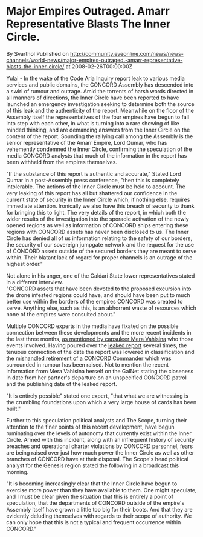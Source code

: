 # Major Empires Outraged. Amarr Representative Blasts The Inner Circle.
By Svarthol
Published on http://community.eveonline.com/news/news-channels/world-news/major-empires-outraged.-amarr-representative-blasts-the-inner-circle/ at 2008-02-26T00:00:00Z

Yulai - In the wake of the Code Aria Inquiry report leak to various media services and public domains, the CONCORD Assembly has descended into a swirl of rumour and outrage. Amid the torrents of harsh words directed in all manners of directions, the Inner Circle have been reported to have launched an emergency investigation seeking to determine both the source of this leak and the authenticity of the report. Meanwhile on the floor of the Assembly itself the representatives of the four empires have begun to fall into step with each other, in what is turning into a rare showing of like minded thinking, and are demanding answers from the Inner Circle on the content of the report. Sounding the rallying call among the Assembly is the senior representative of the Amarr Empire, Lord Qumar, who has vehemently condemned the Inner Circle, confirming the speculation of the media CONCORD analysts that much of the information in the report has been withheld from the empires themselves.

"If the substance of this report is authentic and accurate," Stated Lord Qumar in a post-Assembly press conference, "then this is completely intolerable. The actions of the Inner Circle must be held to account. The very leaking of this report has all but shattered our confidence in the current state of security in the Inner Circle which, if nothing else, requires immediate attention. Ironically we also have this breach of security to thank for bringing this to light. The very details of the report, in which both the wider results of the investigation into the sporadic activation of the newly opened regions as well as information of CONCORD ships entering these regions with CONCORD assets has never been disclosed to us. The Inner Circle has denied all of us information relating to the safety of our borders, the security of our sovereign jumpgate network and the request for the use of CONCORD assets outside of the secured borders they are meant to serve within. Their blatant lack of regard for proper channels is an outrage of the highest order."

Not alone in his anger, one of the Caldari State lower representatives stated in a different interview.  
 "CONCORD assets that have been devoted to the proposed excursion into the drone infested regions could have, and should have been put to much better use within the borders of the empires CONCORD was created to serve. Anything else, such as this, is an abhorrent waste of resources which none of the empires were consulted about."

Multiple CONCORD experts in the media have fixated on the possible connection between these developments and the more recent incidents in the last three months, [as mentioned by capsuleer Mera Vahlsina](http://myeve.eve-online.com/ingameboard.asp?a=topic&threadID=710113) who those events involved. Having poured over the [leaked report]( http://www.eve-aurora.com/RPK654848K.pdf ) several times, the tenuous connection of the date the report was lowered in classification and the [mishandled retirement of a CONCORD Commander](http://myeve.eve-online.com/news.asp?a=single&nid=1636&tid=6) which was surrounded in rumour has been raised. Not to mention the recent information from Mera Vahlsina herself on the GalNet stating the closeness in date from her partner's departure on an unspecified CONCORD patrol and the publishing date of the leaked report.  
   
"It is entirely possible" stated one expert, "that what we are witnessing is the crumbling foundations upon which a very large house of cards has been built."

Further to this speculation political analysts and The Scope, turning their attention to the finer points of this recent development, have begun ruminating over the levels of autonomy that currently exist within the Inner Circle. Armed with this incident, along with an infrequent history of security breaches and operational charter violations by CONCORD personnel, fears are being raised over just how much power the Inner Circle as well as other branches of CONCORD have at their disposal. The Scope's head political analyst for the Genesis region stated the following in a broadcast this morning.  
  
"It is becoming increasingly clear that the Inner Circle have begun to exercise more power than they have available to them. One might speculate, and I must be clear given the situation that this is entirely a point of speculation, that the departments of CONCORD outside of the empire's Assembly itself have grown a little too big for their boots. And that they are evidently deluding themselves with regards to their scope of authority. We can only hope that this is not a typical and frequent occurrence within CONCORD."

